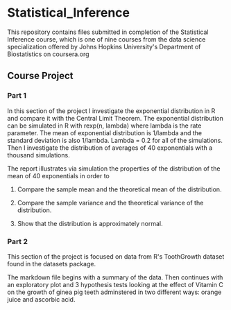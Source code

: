 # Statistical_Inference
This repository contains files submitted in completion of the Statistical Inference course, which is one of nine courses from the data science specialization offered by Johns Hopkins University's Department of Biostatistics on coursera.org

## Course Project

### Part 1
In this section of the project I investigate the exponential distribution in R and compare it with the Central Limit Theorem. The exponential distribution can be simulated in R with rexp(n, lambda) where lambda is the rate parameter. The mean of exponential distribution is 1/lambda and the standard deviation is also 1/lambda. Lambda = 0.2 for all of the simulations. Then I investigate the distribution of averages of 40 exponentials with a thousand simulations.

The report illustrates via simulation the properties of the distribution of the mean of 40 exponentials in order to 

1. Compare the sample mean and the theoretical mean of the distribution.

2. Compare the sample variance and the theoretical variance of the distribution.

3. Show that the distribution is approximately normal.

### Part 2
This section of the project is focused on data from R's ToothGrowth dataset found in the datasets package.

The markdown file begins with a summary of the data.  Then continues with an exploratory plot and 3 hypothesis tests looking at the effect of Vitamin C on the growth of ginea pig teeth adminstered in two different ways: orange juice and ascorbic acid.